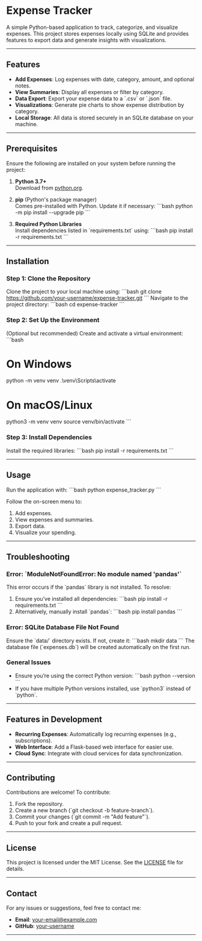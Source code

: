 # **Expense Tracker**

A simple Python-based application to track, categorize, and visualize expenses. This project stores expenses locally using SQLite and provides features to export data and generate insights with visualizations.

---

## **Features**
- **Add Expenses**: Log expenses with date, category, amount, and optional notes.
- **View Summaries**: Display all expenses or filter by category.
- **Data Export**: Export your expense data to a \`.csv\` or \`.json\` file.
- **Visualizations**: Generate pie charts to show expense distribution by category.
- **Local Storage**: All data is stored securely in an SQLite database on your machine.

---

## **Prerequisites**
Ensure the following are installed on your system before running the project:

1. **Python 3.7+**  
   Download from [python.org](https://www.python.org/downloads/).

2. **pip** (Python's package manager)  
   Comes pre-installed with Python. Update it if necessary:
   \`\`\`bash
   python -m pip install --upgrade pip
   \`\`\`

3. **Required Python Libraries**  
   Install dependencies listed in \`requirements.txt\` using:
   \`\`\`bash
   pip install -r requirements.txt
   \`\`\`

---

## **Installation**

### Step 1: Clone the Repository
Clone the project to your local machine using:
\`\`\`bash
git clone https://github.com/your-username/expense-tracker.git
\`\`\`
Navigate to the project directory:
\`\`\`bash
cd expense-tracker
\`\`\`

### Step 2: Set Up the Environment
(Optional but recommended) Create and activate a virtual environment:
\`\`\`bash
# On Windows
python -m venv venv
.\venv\Scripts\activate

# On macOS/Linux
python3 -m venv venv
source venv/bin/activate
\`\`\`

### Step 3: Install Dependencies
Install the required libraries:
\`\`\`bash
pip install -r requirements.txt
\`\`\`

---

## **Usage**

Run the application with:
\`\`\`bash
python expense_tracker.py
\`\`\`

Follow the on-screen menu to:
1. Add expenses.
2. View expenses and summaries.
3. Export data.
4. Visualize your spending.

---

## **Troubleshooting**

### Error: \`ModuleNotFoundError: No module named 'pandas'\`
This error occurs if the \`pandas\` library is not installed. To resolve:
1. Ensure you’ve installed all dependencies:
   \`\`\`bash
   pip install -r requirements.txt
   \`\`\`
2. Alternatively, manually install \`pandas\`:
   \`\`\`bash
   pip install pandas
   \`\`\`

### Error: SQLite Database File Not Found
Ensure the \`data/\` directory exists. If not, create it:
\`\`\`bash
mkdir data
\`\`\`
The database file (\`expenses.db\`) will be created automatically on the first run.

### General Issues
- Ensure you’re using the correct Python version:
  \`\`\`bash
  python --version
  \`\`\`
- If you have multiple Python versions installed, use \`python3\` instead of \`python\`.

---

## **Features in Development**
- **Recurring Expenses**: Automatically log recurring expenses (e.g., subscriptions).
- **Web Interface**: Add a Flask-based web interface for easier use.
- **Cloud Sync**: Integrate with cloud services for data synchronization.

---

## **Contributing**
Contributions are welcome! To contribute:
1. Fork the repository.
2. Create a new branch (\`git checkout -b feature-branch\`).
3. Commit your changes (\`git commit -m \"Add feature\"\`).
4. Push to your fork and create a pull request.

---

## **License**
This project is licensed under the MIT License. See the [LICENSE](LICENSE) file for details.

---

## **Contact**
For any issues or suggestions, feel free to contact me:
- **Email**: your-email@example.com
- **GitHub**: [your-username](https://github.com/your-username)

---
